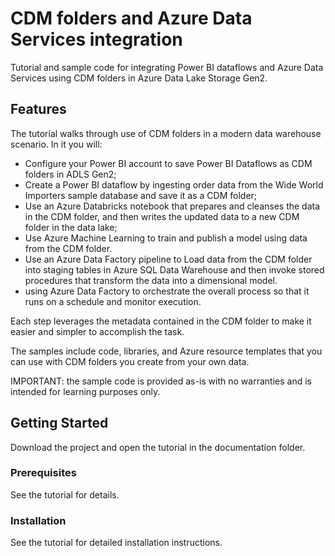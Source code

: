# CDM folders and Azure Data Services integration

Tutorial and sample code for integrating Power BI dataflows and Azure Data Services using CDM folders in Azure Data Lake Storage Gen2.

## Features

The tutorial walks through use of CDM folders in a modern data warehouse scenario.  In it you will:
- Configure your Power BI account to save Power BI Dataflows as CDM folders in ADLS Gen2;  
- Create a Power BI dataflow by ingesting order data from the Wide World Importers sample database and save it as a CDM folder;
- Use an Azure Databricks notebook that prepares and cleanses the data in the CDM folder, and then writes the updated data to a new CDM folder in the data lake;
- Use Azure Machine Learning to train and publish a model using data from the CDM folder.
- Use an Azure Data Factory pipeline to Load data from the CDM folder into staging tables in Azure SQL Data Warehouse and then invoke stored procedures that transform the data into a dimensional model.
- using Azure Data Factory to orchestrate the overall process so that it runs on a schedule and monitor execution.

Each step leverages the metadata contained in the CDM folder to make it easier and simpler to accomplish the task.  

The samples include code, libraries, and Azure resource templates that you can use with CDM folders you create from your own data.

IMPORTANT: the sample code is provided as-is with no warranties and is intended for learning purposes only.

## Getting Started

Download the project and open the tutorial in the documentation folder.  

### Prerequisites
See the tutorial for details.

### Installation
See the tutorial for detailed installation instructions.


